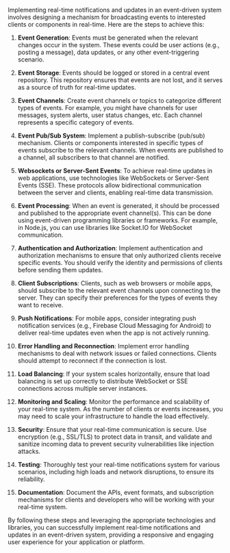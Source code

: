 Implementing real-time notifications and updates in an event-driven system involves designing a mechanism for broadcasting events to interested clients or components in real-time. Here are the steps to achieve this:

1. **Event Generation**: Events must be generated when the relevant changes occur in the system. These events could be user actions (e.g., posting a message), data updates, or any other event-triggering scenario.
    
2. **Event Storage**: Events should be logged or stored in a central event repository. This repository ensures that events are not lost, and it serves as a source of truth for real-time updates.
    
3. **Event Channels**: Create event channels or topics to categorize different types of events. For example, you might have channels for user messages, system alerts, user status changes, etc. Each channel represents a specific category of events.
    
4. **Event Pub/Sub System**: Implement a publish-subscribe (pub/sub) mechanism. Clients or components interested in specific types of events subscribe to the relevant channels. When events are published to a channel, all subscribers to that channel are notified.
    
5. **Websockets or Server-Sent Events**: To achieve real-time updates in web applications, use technologies like WebSockets or Server-Sent Events (SSE). These protocols allow bidirectional communication between the server and clients, enabling real-time data transmission.
    
6. **Event Processing**: When an event is generated, it should be processed and published to the appropriate event channel(s). This can be done using event-driven programming libraries or frameworks. For example, in Node.js, you can use libraries like Socket.IO for WebSocket communication.
    
7. **Authentication and Authorization**: Implement authentication and authorization mechanisms to ensure that only authorized clients receive specific events. You should verify the identity and permissions of clients before sending them updates.
    
8. **Client Subscriptions**: Clients, such as web browsers or mobile apps, should subscribe to the relevant event channels upon connecting to the server. They can specify their preferences for the types of events they want to receive.
    
9. **Push Notifications**: For mobile apps, consider integrating push notification services (e.g., Firebase Cloud Messaging for Android) to deliver real-time updates even when the app is not actively running.
    
10. **Error Handling and Reconnection**: Implement error handling mechanisms to deal with network issues or failed connections. Clients should attempt to reconnect if the connection is lost.
    
11. **Load Balancing**: If your system scales horizontally, ensure that load balancing is set up correctly to distribute WebSocket or SSE connections across multiple server instances.
    
12. **Monitoring and Scaling**: Monitor the performance and scalability of your real-time system. As the number of clients or events increases, you may need to scale your infrastructure to handle the load effectively.
    
13. **Security**: Ensure that your real-time communication is secure. Use encryption (e.g., SSL/TLS) to protect data in transit, and validate and sanitize incoming data to prevent security vulnerabilities like injection attacks.
    
14. **Testing**: Thoroughly test your real-time notifications system for various scenarios, including high loads and network disruptions, to ensure its reliability.
    
15. **Documentation**: Document the APIs, event formats, and subscription mechanisms for clients and developers who will be working with your real-time system.
    

By following these steps and leveraging the appropriate technologies and libraries, you can successfully implement real-time notifications and updates in an event-driven system, providing a responsive and engaging user experience for your application or platform.